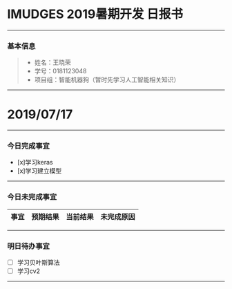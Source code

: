 # IMUDGES 2019暑期开发 日报书
-------


### 基本信息
> * 姓名：王晓荣
> * 学号：0181123048
> * 项目组：智能机器狗（暂时先学习人工智能相关知识）

-------



# 2019/07/17

-------

### 今日完成事宜
- [x]学习keras
- [x]学习建立模型

-----
### 今日未完成事宜


| 事宜     |预期结果| 当前结果  | 未完成原因   | 
| --------   | -----:  | -----:  | :----:  |



------
### 明日待办事宜
- [ ] 学习贝叶斯算法
- [ ] 学习cv2
-------
